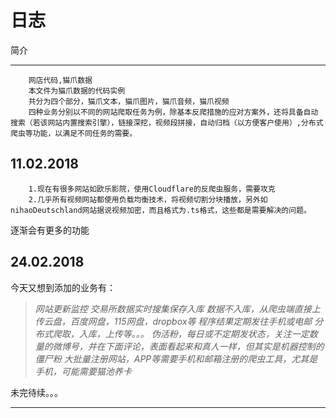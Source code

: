 日志
===========================================================
简介
________
		网店代码,猫爪数据
		本文件为猫爪数据的代码实例
		共分为四个部分，猫爪文本，猫爪图片，猫爪音频，猫爪视频
		四种业务分别以不同的网站爬取任务为例，除基本反爬措施的应对方案外，还将具备自动搜索（若该网站内置搜索引擎），链接深挖，视频段拼接，自动归档（以方便客户使用）,分布式爬虫等功能，以满足不同任务的需要。

11.02.2018
-------------------
		1.现在有很多网站如欧乐影院，使用Cloudflare的反爬虫服务，需要攻克
		2.几乎所有视频网站都使用负载均衡技术，将视频切割分块播放，另外如nihaoDeutschland网站据说视频加密，而且格式为.ts格式，这些都是需要解决的问题。
逐渐会有更多的功能

24.02.2018
------------------------------------
今天又想到添加的业务有：
>*网站更新监控*
>*交易所数据实时搜集保存入库*
>*数据不入库，从爬虫端直接上传云盘，百度网盘，115网盘，dropbox等*
>*程序结果定期发往手机或电邮*
>*分布式爬取，入库，上传等。。。*
>*伪活粉，每日或不定期发状态，关注一定数量的微博号，并在下面评论，表面看起来和真人一样，但其实是机器控制的僵尸粉*
>*大批量注册网站，APP等需要手机和邮箱注册的爬虫工具，尤其是手机，可能需要猫池养卡*



未完待续。。。
______
